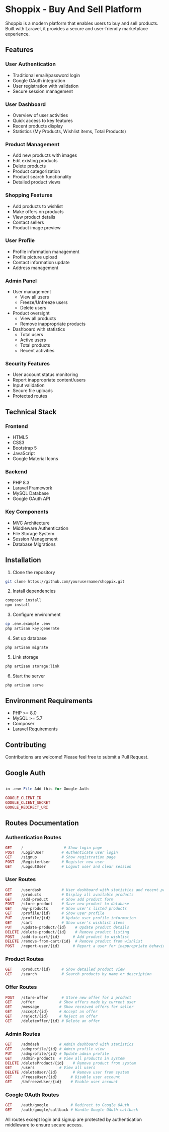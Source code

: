 # Shoppix - Buy And Sell Platform

Shoppix is a modern platform that enables users to buy and sell products. Built with Laravel, it provides a secure and user-friendly marketplace experience.

## Features

### User Authentication
- Traditional email/password login
- Google OAuth integration
- User registration with validation
- Secure session management

### User Dashboard
- Overview of user activities
- Quick access to key features
- Recent products display
- Statistics (My Products, Wishlist items, Total Products)

### Product Management
- Add new products with images
- Edit existing products
- Delete products
- Product categorization
- Product search functionality
- Detailed product views

### Shopping Features
- Add products to wishlist
- Make offers on products
- View product details
- Contact sellers
- Product image preview

### User Profile
- Profile information management
- Profile picture upload
- Contact information update
- Address management

### Admin Panel
- User management
  - View all users
  - Freeze/Unfreeze users
  - Delete users
- Product oversight
  - View all products
  - Remove inappropriate products
- Dashboard with statistics
  - Total users
  - Active users
  - Total products
  - Recent activities

### Security Features
- User account status monitoring
- Report inappropriate content/users
- Input validation
- Secure file uploads
- Protected routes

## Technical Stack

### Frontend
- HTML5
- CSS3
- Bootstrap 5
- JavaScript
- Google Material Icons

### Backend
- PHP 8.3
- Laravel Framework
- MySQL Database
- Google OAuth API

### Key Components
- MVC Architecture
- Middleware Authentication
- File Storage System
- Session Management
- Database Migrations

## Installation

1. Clone the repository
```bash
git clone https://github.com/yourusername/shoppix.git
```

2. Install dependencies
```bash
composer install
npm install
```

3. Configure environment
```bash
cp .env.example .env
php artisan key:generate
```

4. Set up database
```bash
php artisan migrate
```

5. Link storage
```bash
php artisan storage:link
```

6. Start the server
```bash
php artisan serve
```

## Environment Requirements
- PHP >= 8.0
- MySQL >= 5.7
- Composer
- Laravel Requirements

## Contributing
Contributions are welcome! Please feel free to submit a Pull Request.

## Google Auth
```php

in .env File Add this for Google Auth 

GOOGLE_CLIENT_ID
GOOGLE_CLIENT_SECRET
GOOGLE_REDIRECT_URI

```

## Routes Documentation

### Authentication Routes
```php
GET    /                  # Show login page
POST   /LoginUser        # Authenticate user login
GET    /signup           # Show registration page
POST   /RegisterUser     # Register new user
GET    /LogoutUser       # Logout user and clear session
```

### User Routes
```php
GET    /userdash         # User dashboard with statistics and recent products
GET    /products         # Display all available products
GET    /add-product      # Show add product form
POST   /store-product    # Save new product to database
GET    /my-products      # Show user's listed products
GET    /profile/{id}     # Show user profile
PUT    /profile/{id}     # Update user profile information
GET    /cart             # Show user's wishlist items
PUT    /update-product/{id}    # Update product details
DELETE /delete-product/{id}    # Remove product listing
POST   /add-to-cart/{id}      # Add product to wishlist
DELETE /remove-from-cart/{id}  # Remove product from wishlist
POST   /report-user/{id}      # Report a user for inappropriate behavior
```

### Product Routes
```php
GET    /product/{id}     # Show detailed product view
GET    /search           # Search products by name or description
```

### Offer Routes
```php
POST   /store-offer      # Store new offer for a product
GET    /offer           # Show offers made by current user
GET    /message         # Show received offers for seller
GET    /accept/{id}     # Accept an offer
GET    /reject/{id}     # Reject an offer
GET    /deleteoffer/{id} # Delete an offer
```

### Admin Routes
```php
GET    /admdash         # Admin dashboard with statistics
GET    /admprofile/{id} # Admin profile view
PUT    /admprofile/{id} # Update admin profile
GET    /admin-products  # View all products in system
DELETE /deleteProduct/{id}    # Remove product from system
GET    /users           # View all users
DELETE /deleteUser/{id}       # Remove user from system
GET    /FreezeUser/{id}      # Disable user account
GET    /UnfreezeUser/{id}    # Enable user account
```

### Google OAuth Routes
```php
GET    /auth/google          # Redirect to Google OAuth
GET    /auth/google/callback # Handle Google OAuth callback
```

All routes except login and signup are protected by authentication middleware to ensure secure access.